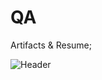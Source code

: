# QA
Artifacts &amp; Resume;

![Header](https://img.shields.io/badge/Jira-090909?style=for-the-badge&logo=jira&logoColor=136be1)
